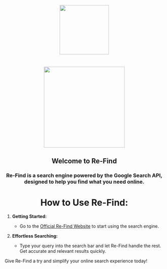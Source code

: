 <p align="center">
  <img width="156" align="center" src="https://github.com/purploided/Re-Find/blob/main/Extras/reupmini.png">
</p>

<h1 align="center">
  <img width="256" align="center" src="https://github.com/purploided/Re-Find/blob/main/Extras/REFIND.png">
</h1>

<h2 align="center">Welcome to Re-Find</h2>

<h3 align="center">Re-Find is a search engine powered by the Google Search API, designed to help you find what you need online.</h3>

<h1 align="center">How to Use Re-Find:</h1>

1. **Getting Started:**
   - Go to the [Official Re-Find Website](https://www.re-find.net) to start using the search engine.

2. **Effortless Searching:**
   - Type your query into the search bar and let Re-Find handle the rest. Get accurate and relevant results quickly.

Give Re-Find a try and simplify your online search experience today!
